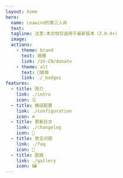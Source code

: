 ```yaml
---
layout: home
hero:
  name: Leawind的第三人称
  text: 
  tagline: 注意:本文档仅适用于最新版本（2.0.4+)
  image: 
  actions:
    - theme: brand
      text: 捐赠
      link: /zh-CN/donate
    - theme: alt
      text: 🏅徽章
      link: ./_badges
features:
  - title: 简介
    link: ./intro
    icon: 🗒
  - title: 模组配置
    link: ./configuration
    icon: ⚙️
  - title: 更新日志
    link: ./changelog
    icon: 📝
  - title: 常见问题
    link: ./faq
    icon: 💬
  - title: 图册
    link: ./gallery
    icon: 🖼
---
```

